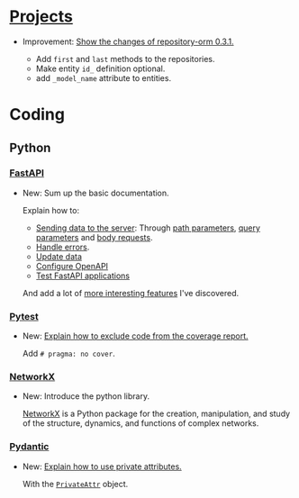 # [Projects](projects.md)

* Improvement: [Show the changes of repository-orm 0.3.1.](projects.md#repository-orm)

    * Add `first` and `last` methods to the repositories.
    * Make entity `id_` definition optional.
    * add `_model_name` attribute to entities.

# Coding

## Python

### [FastAPI](fastapi.md)

* New: Sum up the basic documentation.

    Explain how to:

    * [Sending data to the server](fastapi.md#sending-data-to-the-server):
        Through [path parameters](fastapi.md#path-parameters), [query parameters](fastapi.md#query-parameters) and [body requests](fastapi.md#body-requests).
    * [Handle errors](fastapi.md#handling-errors).
    * [Update data](fastapi.md#updating-data)
    * [Configure OpenAPI](fastapi.md#openapi-configuration)
    * [Test FastAPI applications](fastapi.md#testing)

    And add a lot of [more interesting features](fastapi.md#interesting-features-to-explore) I've discovered.


### [Pytest](pytest.md)

* New: [Explain how to exclude code from the coverage report.](pytest.md#excluding-code-from-coverage)

    Add `# pragma: no cover`.

### [NetworkX](networkx.md)

* New: Introduce the python library.

    [NetworkX](https://networkx.org/) is a Python package for the creation,
    manipulation, and study of the structure, dynamics, and functions of complex
    networks.

### [Pydantic](pydantic.md)

* New: [Explain how to use private attributes.](pydantic.md#set-private-attributes)

    With the [`PrivateAttr`](https://pydantic-docs.helpmanual.io/usage/models/#private-model-attributes) object.

